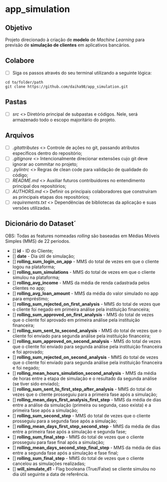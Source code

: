 # app_simulation

## Objetivo

Projeto direcionado à criação de **modelo** de *Machine Learning* para previsão de **simulação de clientes** em aplicativos bancários.

## Colabore

- [ ] Siga os passos através do seu terminal utilizando a seguinte lógica:

```linux
cd to/folder/path
git clone https://github.com/daiha98/app_simulation.git
```

## Pastas

- [ ] *src* <> Diretório principal de subpastas e códigos. Nele, será armazenado todo o escopo majoritário do projeto.

## Arquivos

- [ ] *.gitattributes* <> Controle de ações no git, passando atributos específicos dentro do repositório;
- [ ] *.gitignore* <> Intencionalmente direcionar extensões cujo git deve ignorar ao commitar no projeto;
- [ ] *.pylintrc* <> Regras de clean code para validação de qualidade do código;
- [ ] *README.md* <> Auxiliar futuros contribuidores no entendimento principal dos repositórios;
- [ ] *AUTHORS.md* <> Definir os principais colaboradores que construíram as principais etapas dos repositórios;
- [ ] *requirements.txt* <> Dependências de bibliotecas da aplicação e suas versões utilizadas.

## Dicionário do Dataset´

OBS: Todas as features nomeadas *rolling* são baseadas em Médias Móveis Simples (MMS) de 22 períodos.

- [] **id** - ID do Cliente;
- [] **date** - Dia útil de simulação;
- [] **rolling_sum_login_on_app** - MMS do total de vezes em que o cliente logou na plataforma;
- [] **rolling_sum_simulations** - MMS do total de vezes em que o cliente simulou na plataforma;
- [] **rolling_avg_income** - MMS da média de renda cadastrada pelos clientes no app;
- [] **rolling_avg_loan_amount** - MMS da média do valor simulado no app para empréstimo;
- [] **rolling_sum_rejected_on_first_analysis** - MMS do total de vezes que o cliente foi negado em primeira análise pela instituição financeira;
- [] **rolling_sum_approved_on_first_analysis** - MMS do total de vezes que o cliente foi aprovado em primeira análise pela instituição financeira;
- [] **rolling_sum_sent_to_second_analysis** - MMS do total de vezes que o cliente foi enviado para segunda análise pela instituição financeira;
- [] **rolling_sum_approved_on_second_analysis** - MMS do total de vezes que o cliente foi enviado para segunda análise pela instituição financeira e foi aprovado;
- [] **rolling_sum_rejected_on_second_analysis** - MMS do total de vezes que o cliente foi enviado para segunda análise pela instituição financeira e foi negado;
- [] **rolling_mean_hours_simulation_second_analysis** - MMS da média de horas entre a etapa de simulação e o resultado da segunda análise (se tiver sido enviado);
- [] **rolling_sum_sent_to_first_step_after_analysis** - MMS do total de vezes que o cliente prosseguiu para a primeira fase após a simulação;
- [] **rolling_mean_days_first_analysis_first_step** - MMS da média de dias entre a análise da simulação (primeira ou segunda, caso exista) e a primeira fase após a simulação;
- [] **rolling_sum_second_step** - MMS do total de vezes que o cliente prosseguiu para a segunda fase após a simulação;
- [] **rolling_mean_days_first_step_second_step** - MMS da média de dias entre a primeira fase após a simulação e segunda fase;
- [] **rolling_sum_final_step** - MMS do total de vezes que o cliente prosseguiu para fase final após a simulação;
- [] **rolling_mean_days_second_step_final_step** - MMS da média de dias entre a segunda fase após a simulação e fase final;
- [] **rolling_sum_final_step** - MMS do total de vezes que o cliente cancelou as simulações realizadas;
- [] **will_simulate_d1** - Flag booleana (True/False) se cliente simulou no dia útil seguinte a data de referência.
